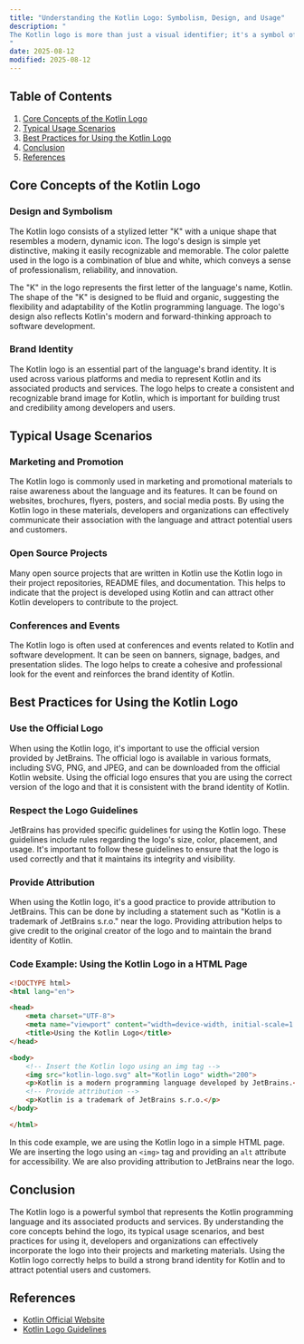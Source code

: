 ```yaml
---
title: "Understanding the Kotlin Logo: Symbolism, Design, and Usage"
description: "
The Kotlin logo is more than just a visual identifier; it's a symbol of a powerful programming language that has gained significant traction in the software development community. Kotlin, developed by JetBrains, is a modern, concise, and safe programming language that runs on the Java Virtual Machine (JVM), Android, and other platforms. In this blog post, we'll explore the core concepts behind the Kotlin logo, its typical usage scenarios, and best practices for incorporating it into your projects.
"
date: 2025-08-12
modified: 2025-08-12
---
```


## Table of Contents
1. [Core Concepts of the Kotlin Logo](#core-concepts-of-the-kotlin-logo)
2. [Typical Usage Scenarios](#typical-usage-scenarios)
3. [Best Practices for Using the Kotlin Logo](#best-practices-for-using-the-kotlin-logo)
4. [Conclusion](#conclusion)
5. [References](#references)

## Core Concepts of the Kotlin Logo
### Design and Symbolism
The Kotlin logo consists of a stylized letter "K" with a unique shape that resembles a modern, dynamic icon. The logo's design is simple yet distinctive, making it easily recognizable and memorable. The color palette used in the logo is a combination of blue and white, which conveys a sense of professionalism, reliability, and innovation.

The "K" in the logo represents the first letter of the language's name, Kotlin. The shape of the "K" is designed to be fluid and organic, suggesting the flexibility and adaptability of the Kotlin programming language. The logo's design also reflects Kotlin's modern and forward-thinking approach to software development.

### Brand Identity
The Kotlin logo is an essential part of the language's brand identity. It is used across various platforms and media to represent Kotlin and its associated products and services. The logo helps to create a consistent and recognizable brand image for Kotlin, which is important for building trust and credibility among developers and users.

## Typical Usage Scenarios
### Marketing and Promotion
The Kotlin logo is commonly used in marketing and promotional materials to raise awareness about the language and its features. It can be found on websites, brochures, flyers, posters, and social media posts. By using the Kotlin logo in these materials, developers and organizations can effectively communicate their association with the language and attract potential users and customers.

### Open Source Projects
Many open source projects that are written in Kotlin use the Kotlin logo in their project repositories, README files, and documentation. This helps to indicate that the project is developed using Kotlin and can attract other Kotlin developers to contribute to the project.

### Conferences and Events
The Kotlin logo is often used at conferences and events related to Kotlin and software development. It can be seen on banners, signage, badges, and presentation slides. The logo helps to create a cohesive and professional look for the event and reinforces the brand identity of Kotlin.

## Best Practices for Using the Kotlin Logo
### Use the Official Logo
When using the Kotlin logo, it's important to use the official version provided by JetBrains. The official logo is available in various formats, including SVG, PNG, and JPEG, and can be downloaded from the official Kotlin website. Using the official logo ensures that you are using the correct version of the logo and that it is consistent with the brand identity of Kotlin.

### Respect the Logo Guidelines
JetBrains has provided specific guidelines for using the Kotlin logo. These guidelines include rules regarding the logo's size, color, placement, and usage. It's important to follow these guidelines to ensure that the logo is used correctly and that it maintains its integrity and visibility.

### Provide Attribution
When using the Kotlin logo, it's a good practice to provide attribution to JetBrains. This can be done by including a statement such as "Kotlin is a trademark of JetBrains s.r.o." near the logo. Providing attribution helps to give credit to the original creator of the logo and to maintain the brand identity of Kotlin.

### Code Example: Using the Kotlin Logo in a HTML Page
```html
<!DOCTYPE html>
<html lang="en">

<head>
    <meta charset="UTF-8">
    <meta name="viewport" content="width=device-width, initial-scale=1.0">
    <title>Using the Kotlin Logo</title>
</head>

<body>
    <!-- Insert the Kotlin logo using an img tag -->
    <img src="kotlin-logo.svg" alt="Kotlin Logo" width="200">
    <p>Kotlin is a modern programming language developed by JetBrains.</p>
    <!-- Provide attribution -->
    <p>Kotlin is a trademark of JetBrains s.r.o.</p>
</body>

</html>
```
In this code example, we are using the Kotlin logo in a simple HTML page. We are inserting the logo using an `<img>` tag and providing an `alt` attribute for accessibility. We are also providing attribution to JetBrains near the logo.

## Conclusion
The Kotlin logo is a powerful symbol that represents the Kotlin programming language and its associated products and services. By understanding the core concepts behind the logo, its typical usage scenarios, and best practices for using it, developers and organizations can effectively incorporate the logo into their projects and marketing materials. Using the Kotlin logo correctly helps to build a strong brand identity for Kotlin and to attract potential users and customers.

## References
- [Kotlin Official Website](https://kotlinlang.org/)
- [Kotlin Logo Guidelines](https://kotlinlang.org/docs/kotlin-brand.html)